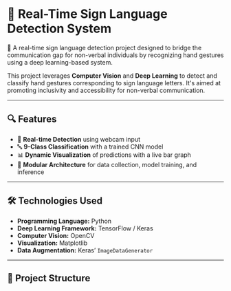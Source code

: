 # 🤟 Real-Time Sign Language Detection System

🚀 A real-time sign language detection project designed to bridge the communication gap for non-verbal individuals by recognizing hand gestures using a deep learning-based system.

This project leverages **Computer Vision** and **Deep Learning** to detect and classify hand gestures corresponding to sign language letters. It's aimed at promoting inclusivity and accessibility for non-verbal communication.

---

## 🔍 Features

- 🎥 **Real-time Detection** using webcam input
- 🔤 **9-Class Classification** with a trained CNN model
- 📊 **Dynamic Visualization** of predictions with a live bar graph
- 🧩 **Modular Architecture** for data collection, model training, and inference

---

## 🛠 Technologies Used

- **Programming Language:** Python  
- **Deep Learning Framework:** TensorFlow / Keras  
- **Computer Vision:** OpenCV  
- **Visualization:** Matplotlib  
- **Data Augmentation:** Keras’ `ImageDataGenerator`  

---

## 📁 Project Structure


